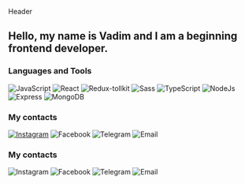 Header

## Hello, my name is Vadim and I am a beginning frontend developer.

### Languages and Tools
![JavaScript](https://img.shields.io/badge/JavaScript-e5e321?style=for-the-badge&logo=javascript&logoColor=201c00)
![React](https://img.shields.io/badge/React-201c00?style=for-the-badge&logo=React&logoColor=008eff)
![Redux-tollkit](https://img.shields.io/badge/Redux_Toolkit-e2e2e2?style=for-the-badge&logo=Redux&logoColor=123c55)
![Sass](https://img.shields.io/badge/Sass-ea496f?style=for-the-badge&logo=Sass&logoColor=ffffff)
![TypeScript](https://img.shields.io/badge/TypeScript-094fb2?style=for-the-badge&logo=TypeScript&logoColor=ffffff)
![NodeJs](https://img.shields.io/badge/Node_Js-1e793e?style=for-the-badge&logo=TypeScript&logoColor=ffffff)
![Express](https://img.shields.io/badge/Express-787772?style=for-the-badge&logo=Express&logoColor=ffffff)
![MongoDB](https://img.shields.io/badge/Mongo_DB-171934?style=for-the-badge&logo=MongoDB&logoColor=ffffff)

### My contacts
[![Instagram](https://img.shields.io/badge/Instagram-de5efe?style=for-the-badge&logo=Instagram&logoColor=ffffff)](https://www.instagram.com/sa8chuk/)
![Facebook](https://img.shields.io/badge/Facebook-08a0ff?style=for-the-badge&logo=Facebook&logoColor=ffffff&link=https%3A%2F%2Fwww.facebook.com%2Fprofile.php%3Fid%3D100009804345281)
![Telegram](https://img.shields.io/badge/Telegram-5363ad?style=for-the-badge&logo=Telegram&logoColor=ffffff&link=https%3A%2F%2Ft.me%2FSa8chuk)
![Email](https://img.shields.io/badge/Email-80324f?style=for-the-badge&logo=Gmail&logoColor=ffffff&link=mailto:vadimsavcuk38@gmail.com)


### My contacts
![Instagram](https://img.shields.io/badge/Instagram-de5efe?style=for-the-badge&logo=Instagram&logoColor=ffffff&link=https%3A%2F%2Fwww.instagram.com%2Fsa8chuk%2F)
![Facebook](https://img.shields.io/badge/Facebook-08a0ff?style=for-the-badge&logo=Facebook&logoColor=ffffff&link=https%3A%2F%2Fwww.facebook.com%2Fprofile.php%3Fid%3D100009804345281)
![Telegram](https://img.shields.io/badge/Telegram-5363ad?style=for-the-badge&logo=Telegram&logoColor=ffffff&link=https%3A%2F%2Ft.me%2FSa8chuk)
![Email](https://img.shields.io/badge/Email-80324f?style=for-the-badge&logo=Gmail&logoColor=ffffff&link=mailto:vadimsavcuk38@gmail.com)















<!--
**Vadim-Savchuk/Vadim-Savchuk** is a ✨ _special_ ✨ repository because its `README.md` (this file) appears on your GitHub profile.

Here are some ideas to get you started:

- 🔭 I’m currently working on ...
- 🌱 I’m currently learning ...
- 👯 I’m looking to collaborate on ...
- 🤔 I’m looking for help with ...
- 💬 Ask me about ...
- 📫 How to reach me: ...
- 😄 Pronouns: ...
- ⚡ Fun fact: ...
-->
